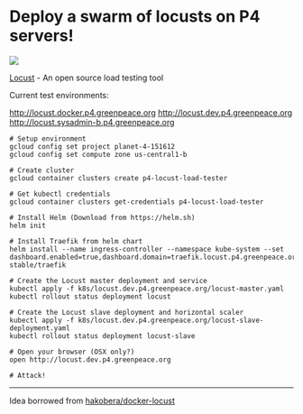 # Deploy a swarm of locusts on P4 servers!

![](https://media.giphy.com/media/dcubXtnbck0RG/giphy.gif)

[Locust](https://locust.io) - An open source load testing tool

Current test environments:

http://locust.docker.p4.greenpeace.org
http://locust.dev.p4.greenpeace.org
http://locust.sysadmin-b.p4.greenpeace.org

```
# Setup environment
gcloud config set project planet-4-151612
gcloud config set compute zone us-central1-b

# Create cluster
gcloud container clusters create p4-locust-load-tester

# Get kubectl credentials
gcloud container clusters get-credentials p4-locust-load-tester

# Install Helm (Download from https://helm.sh)
helm init

# Install Traefik from helm chart
helm install --name ingress-controller --namespace kube-system --set dashboard.enabled=true,dashboard.domain=traefik.locust.p4.greenpeace.org stable/traefik

# Create the Locust master deployment and service
kubectl apply -f k8s/locust.dev.p4.greenpeace.org/locust-master.yaml
kubectl rollout status deployment locust

# Create the Locust slave deployment and horizontal scaler
kubectl apply -f k8s/locust.dev.p4.greenpeace.org/locust-slave-deployment.yaml
kubectl rollout status deployment locust-slave

# Open your browser (OSX only?)
open http://locust.dev.p4.greenpeace.org

# Attack!
```

---

Idea borrowed from [hakobera/docker-locust](https://github.com/hakobera/docker-locust)

